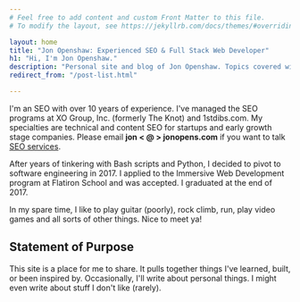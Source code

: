 ```yaml
---
# Feel free to add content and custom Front Matter to this file.
# To modify the layout, see https://jekyllrb.com/docs/themes/#overriding-theme-defaults

layout: home
title: "Jon Openshaw: Experienced SEO & Full Stack Web Developer"
h1: "Hi, I'm Jon Openshaw."
description: "Personal site and blog of Jon Openshaw. Topics covered will range from web development to SEO to anecdotes on work/life. Thanks for stopping by!"
redirect_from: "/post-list.html"

---
```


I'm an SEO with over 10 years of experience. I've managed the SEO programs at XO Group, Inc. (formerly The Knot) and 1stdibs.com. My specialties are technical and content SEO for startups and early growth stage companies. Please email  __jon < @ > jonopens.com__ if you want to talk [SEO services](/services.html).

After years of tinkering with Bash scripts and Python, I decided to pivot to software engineering in 2017. I applied to the Immersive Web Development program at Flatiron School and was accepted. I graduated at the end of 2017.

In my spare time, I like to play guitar (poorly), rock climb, run, play video games and all sorts of other things. Nice to meet ya!

## Statement of Purpose

This site is a place for me to share. It pulls together things I've learned, built, or been inspired by. Occasionally, I'll write about personal things. I might even write about stuff I don't like (rarely).

